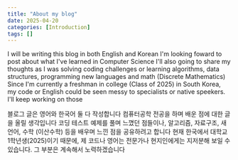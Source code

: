 ```yaml
---
title: "About my blog"
date: 2025-04-20
categories: [Introduction]
tags: []
---
```


I will be writing this blog in both English and Korean
I'm looking foward to post about what I've learned in Computer Science 
I'll also going to share my thoughts as I was solving coding challenges or learning algorithms, data structures, programming new languages and math (Discrete Mathematics)
Since I'm currently a freshman in college (Class of 2025) in South Korea, my code or English could be seen messy to specialists or native speekers. I'll keep working on those

블로그 글은 영어와 한국어 둘 다 작성합니다
컴퓨터공학 전공을 하며 배운 점에 대한 글을 올릴 생각입니다
코딩 테스트 예제를 풀며 느꼈던 점들이나, 알고리즘, 자료구조, 새 언어, 수학 (이산수학) 등을 배우며 느낀 점을 공유하려고 합니다
현재 한국에서 대학교 1학년생(2025)이기 때문에, 제 코드나 영어는 전문가나 현지인에게는 지저분해 보일 수 있습니다. 그 부분은 계속해서 노력하겠습니다